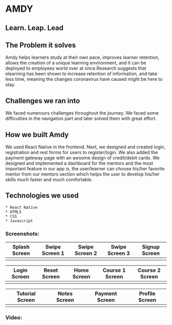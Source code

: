 # AMDY
## Learn. Leap. Lead
## The Problem it solves
Amdy helps learners study at their own pace, improves learner retention, allows the creation of a unique learning environment, and it can be deployed to employees world over at once.Research suggests that elearning has been shown to increase retention of information, and take less time, meaning the changes coronavirus have caused might be here to stay.

## Challenges we ran into
We faced numerours challenges throughout the journey. We faced some difficulties in the navigation part and later solved them with great effort.

## How we built Amdy
We used React Native in the frontend. Next, we designed and created login, registration and rest forms for users to register/login. We also added the payment gateway page with an awsome design of credit/debit cards. We designed and implemented a dashboard for the mentors and the most important feature in our app is, the user/learner can choose his/her favorite mentor from our mentors section which helps the user to develop his/her skills much faster and much comfortable.

## Technologies we used
    * React Native
    * HTML5
    * CSS
    * Javascript
    
### Screenshots:

| Splash Screen | Swipe Screen 1 | Swipe Screen 2 | Swipe Screen 3 | Signup Screen |
| --- | --- | --- | --- | --- |
|  |  |  |  |  |

| Login Screen | Reset Screen | Home Screen | Course 1 Screen | Course 2 Screen 
| --- | --- | --- | --- | --- |
|  |  |  |  |  |

| Tutorial Screen | Notes Screen | Payment Screen | Profile Screen |
| --- | --- | --- | --- |
|  |  |  |  |

### Video:
